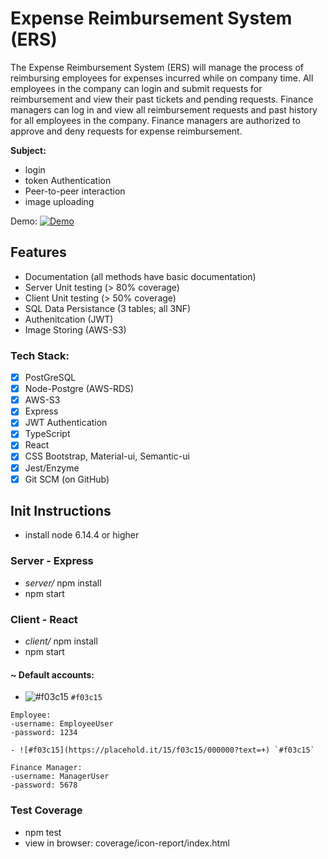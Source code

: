 # Expense Reimbursement System (ERS)
The Expense Reimbursement System (ERS) will manage the process of reimbursing employees for expenses incurred while on company time. All employees in the company can login and submit requests for reimbursement and view their past tickets and pending requests. Finance managers can log in and view all reimbursement requests and past history for all employees in the company. Finance managers are authorized to approve and deny requests for expense reimbursement.

**Subject:**
- login 
- token Authentication
- Peer-to-peer interaction
- image uploading

Demo:
[![Demo](https://github.com/chriscastaneda/rev-p3-stackoverflow/blob/master/demo_snip.PNG)](https://drive.google.com/file/d/1BLASWSgBj68wFKGgZ9Nf1D_zzBa0_9Wc/view?usp=sharing)

## Features
- Documentation (all methods have basic documentation)
- Server Unit testing (> 80% coverage)
- Client Unit testing (> 50% coverage)
- SQL Data Persistance (3 tables; all 3NF)
- Authenitcation (JWT)
- Image Storing (AWS-S3)

### Tech Stack:
- [x] PostGreSQL
- [x] Node-Postgre (AWS-RDS)
- [x] AWS-S3
- [x] Express
- [x] JWT Authentication
- [x] TypeScript
- [x] React
- [x] CSS Bootstrap, Material-ui, Semantic-ui
- [x] Jest/Enzyme
- [x] Git SCM (on GitHub)

## Init Instructions
- install node 6.14.4 or higher

### Server - Express
- _server/_ npm install
- npm start

### Client - React
- _client/_ npm install
- npm start

<div id="anchor">
  
#### ~ Default accounts:

- ![#f03c15](https://placehold.it/15/f03c15/000000?text=+) `#f03c15`

</div> 

```
Employee:
-username: EmployeeUser
-password: 1234

- ![#f03c15](https://placehold.it/15/f03c15/000000?text=+) `#f03c15`

Finance Manager:
-username: ManagerUser
-password: 5678
```

</div>

### Test Coverage
  - npm test
  - view in browser: coverage/icon-report/index.html
